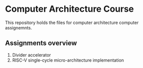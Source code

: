 # Computer Architecture Course

This repository holds the files for computer architecture computer assignemnts.

## Assignments overview

1. Divider accelerator
2. RISC-V single-cycle micro-architecture implementation